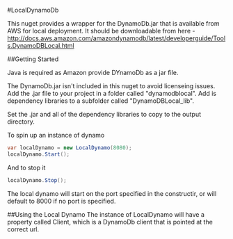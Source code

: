 #LocalDynamoDb

This nuget provides a wrapper for the DynamoDb.jar that is available from AWS for local deployment. 
It should be downloadable from here - http://docs.aws.amazon.com/amazondynamodb/latest/developerguide/Tools.DynamoDBLocal.html

##Getting Started

Java is required as Amazon provide DYnamoDb as a jar file.

The DynamoDb.jar isn't included in this nuget to avoid licenseing issues.  
Add the .jar file to your project in a folder called "dynamodblocal".
Add is dependency libraries to a subfolder called "DynamoDBLocal_lib".

Set the .jar and all of the dependency libraries to copy to the output directory.

To spin up an instance of dynamo

```csharp
var localDynamo = new LocalDynamo(8080);
localDynamo.Start();
```

And to stop it
```csharp
localDynamo.Stop();
```

The local dynamo will start on the port specified in the constructir, or will default to 8000 if no port is specified.

##Using the Local Dynamo
The instance of LocalDynamo will have a property called Client, which is a DynamoDb client that is pointed at the correct url.
